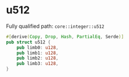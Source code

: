 # u512

Fully qualified path: `core::integer::u512`

```rust
#[derive(Copy, Drop, Hash, PartialEq, Serde)]
pub struct u512 {
    pub limb0: u128,
    pub limb1: u128,
    pub limb2: u128,
    pub limb3: u128,
}
```

